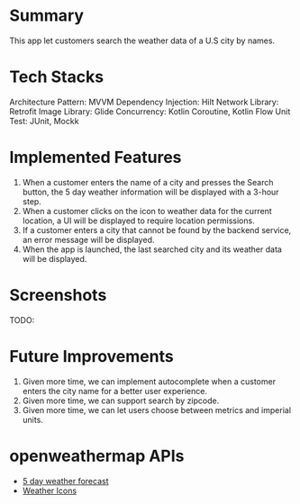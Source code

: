 
# Summary
This app let customers search the weather data of a U.S city by names.

# Tech Stacks
Architecture Pattern: MVVM
Dependency Injection: Hilt
Network Library: Retrofit
Image Library: Glide
Concurrency: Kotlin Coroutine, Kotlin Flow
Unit Test: JUnit, Mockk

# Implemented Features
1. When a customer enters the name of a city and presses the Search button, the 5 day weather information will be displayed with a 3-hour step.
2. When a customer clicks on the icon to weather data for the current location, a UI will be displayed to require location permissions.
3. If a customer enters a city that cannot be found by the backend service, an error message will be displayed. 
4. When the app is launched, the last searched city and its weather data will be displayed.

# Screenshots
TODO: 

# Future Improvements
1. Given more time, we can implement autocomplete when a customer enters the city name for a better user experience.
2. Given more time, we can support search by zipcode.
3. Given more time, we can let users choose between metrics and imperial units.

# openweathermap APIs
- [5 day weather forecast](https://openweathermap.org/forecast5#builtin)
- [Weather Icons](https://openweathermap.org/weather-conditions#How-to-get-icon-URL)